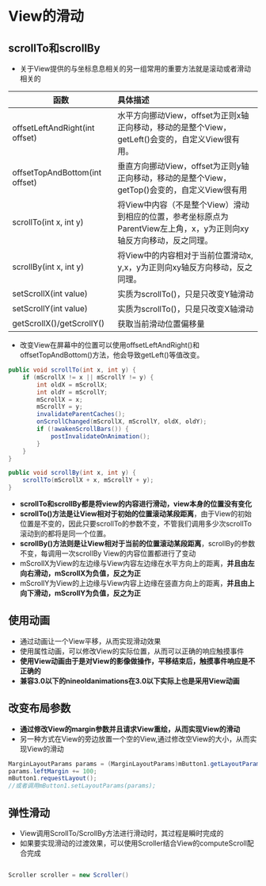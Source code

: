# View的滑动

## scrollTo和scrollBy

- 关于View提供的与坐标息息相关的另一组常用的重要方法就是滚动或者滑动相关的

函数                   | 具体描述
----------------------------- | :--------------------------------------------------------------------
offsetLeftAndRight(int offset) | 水平方向挪动View，offset为正则x轴正向移动，移动的是整个View，getLeft()会变的，自定义View很有用。
offsetTopAndBottom(int offset) | 垂直方向挪动View，offset为正则y轴正向移动，移动的是整个View，getTop()会变的，自定义View很有用
scrollTo(int x, int y)         | 将View中内容（不是整个View）滑动到相应的位置，参考坐标原点为ParentView左上角，x，y为正则向xy轴反方向移动，反之同理。
scrollBy(int x, int y)         | 将View中的内容相对于当前位置滑动x, y,x，y为正则向xy轴反方向移动，反之同理。
setScrollX(int value)          | 实质为scrollTo()，只是只改变Y轴滑动
setScrollY(int value)          | 实质为scrollTo()，只是只改变X轴滑动
getScrollX()/getScrollY()      | 获取当前滑动位置偏移量

- 改变View在屏幕中的位置可以使用offsetLeftAndRight()和offsetTopAndBottom()方法，他会导致getLeft()等值改变。

```java
public void scrollTo(int x, int y) {
    if (mScrollX != x || mScrollY != y) {
        int oldX = mScrollX;
        int oldY = mScrollY;
        mScrollX = x;
        mScrollY = y;
        invalidateParentCaches();
        onScrollChanged(mScrollX, mScrollY, oldX, oldY);
        if (!awakenScrollBars()) {
            postInvalidateOnAnimation();
        }
    }
}

public void scrollBy(int x, int y) {
    scrollTo(mScrollX + x, mScrollY + y);
}

```

- **scrollTo和scrollBy都是将view的内容进行滑动，view本身的位置没有变化**
- **scrollTo()方法是让View相对于初始的位置滚动某段距离**，由于View的初始位置是不变的，因此只要scrollTo的参数不变，不管我们调用多少次scrollTo滚动到的都将是同一个位置。
- **scrollBy()方法则是让View相对于当前的位置滚动某段距离**，scrollBy的参数不变，每调用一次scrollBy View的内容位置都进行了变动
- mScrollX为View的左边缘与View内容左边缘在水平方向上的距离，**并且由左向右滑动，mScrollX为负值，反之为正**
- mScrollY为View的上边缘与View内容上边缘在竖直方向上的距离，**并且由上向下滑动，mScrollY为负值，反之为正**

## 使用动画

- 通过动画让一个View平移，从而实现滑动效果
- 使用属性动画，可以修改View的实际位置，从而可以正确的响应触摸事件
- **使用View动画由于是对View的影像做操作，平移结束后，触摸事件响应是不正确的**
- **兼容3.0以下的nineoldanimations在3.0以下实际上也是采用View动画**

## 改变布局参数

- **通过修改View的margin参数并且请求View重绘，从而实现View的滑动**
- 另一种方式在View的旁边放置一个空的View,通过修改空View的大小，从而实现View的滑动

```java
MarginLayoutParams params = (MarginLayoutParams)mButton1.getLayoutParams();
params.leftMargin += 100;
mButton1.requestLayout();
//或者调用mButton1.setLayoutParams(params);
```

## 弹性滑动

- View调用ScrollTo/ScrollBy方法进行滑动时，其过程是瞬时完成的
- 如果要实现滑动的过渡效果，可以使用Scroller结合View的computeScroll配合完成

```java

Scroller scroller = new Scroller()

```